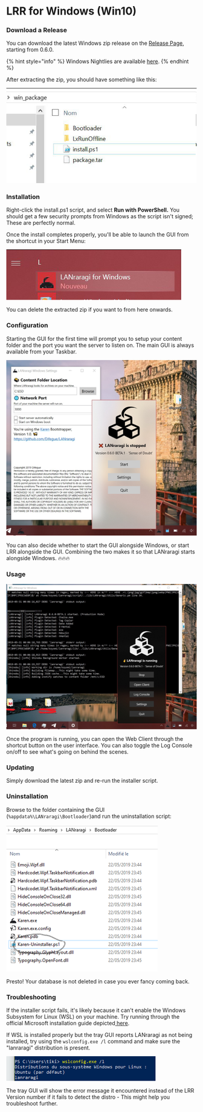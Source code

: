 # LRR for Windows \(Win10\)

### Download a Release

You can download the latest Windows zip release on the [Release Page](https://github.com/Difegue/LANraragi/releases), starting from 0.6.0.

{% hint style="info" %}
Windows Nightlies are available [here](https://mega.nz/#F!rHZynKpZ!ZXlwMam4t8VtYjOiHPONsQ).
{% endhint %}

After extracting the zip, you should have something like this:

![](../.gitbook/assets/karen-install.png)

### Installation

Right-click the install.ps1 script, and select **Run with PowerShell.** You should get a few security prompts from Windows as the script isn't signed; These are perfectly normal.  

Once the install completes properly, you'll be able to launch the GUI from the shortcut in your Start Menu:

![](../.gitbook/assets/karen-startmenu.png)

You can delete the extracted zip if you want to from here onwards.

### Configuration

Starting the GUI for the first time will prompt you to setup your content folder and the port you want the server to listen on. The main GUI is always available from your Taskbar.

![Tray GUI and Settings Window](../.gitbook/assets/karen-light.jpg)

You can also decide whether to start the GUI alongside Windows, or start LRR alongside the GUI. Combining the two makes it so that LANraragi starts alongside Windows. 🔥🔥🔥

### Usage

![Tray GUI and Log Console. Check that Dark Theme tho &#x1F431;&#x200D;&#x1F453;](../.gitbook/assets/karen-dark.jpg)

Once the program is running, you can open the Web Client through the shortcut button on the user interface. You can also toggle the Log Console on/off to see what's going on behind the scenes.

### Updating

Simply download the latest zip and re-run the installer script.

### Uninstallation

Browse to the folder containing the GUI \(`%appdata%\LANraragi\Bootloader`\)and run the uninstallation script:

![](../.gitbook/assets/karen-uninstall.png)

Presto! Your database is not deleted in case you ever fancy coming back.

### Troubleshooting

If the installer script fails, it's likely because it can't enable the Windows Subsystem for Linux \(WSL\) on your machine. Try running through the official Microsoft installation guide depicted[ here](https://docs.microsoft.com/en-us/windows/wsl/install-win10).

If WSL is installed properly but the tray GUI reports LANraragi as not being installed, try using the `wslconfig.exe /l` command and make sure the "lanraragi" distribution is present.

![](../.gitbook/assets/karen-distro.png)

The tray GUI will show the error message it encountered instead of the LRR Version number if it fails to detect the distro - This might help you troubleshoot further.

